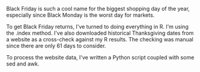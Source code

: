 Black Friday is such a cool name for the biggest shopping day of the year, especially
since Black Monday is the worst day for markets.

To get Black Friday returns, I've turned to doing everything in R. I'm using the .index
method. I've also downloaded historical Thanksgiving dates from a website as a cross-check
against my R results. The checking was manual since there are only 61 days to consider.

To process the website data, I've written a Python script coupled with some sed and awk.
